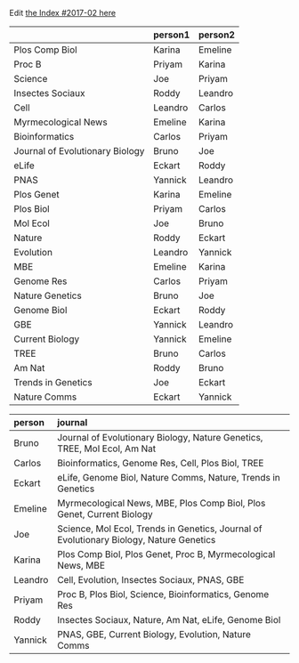 Edit [the Index #2017-02 here](https://docs.google.com/document/d/1PZKz3M74L4iXdf-HAcJwuB2OFfyzPhSSdAoMJx_cFV4/edit?usp=sharing)


|                                |person1 |person2 |
|:-------------------------------|:-------|:-------|
|Plos Comp Biol                  |Karina  |Emeline |
|Proc B                          |Priyam  |Karina  |
|Science                         |Joe     |Priyam  |
|Insectes Sociaux                |Roddy   |Leandro |
|Cell                            |Leandro |Carlos  |
|Myrmecological News             |Emeline |Karina  |
|Bioinformatics                  |Carlos  |Priyam  |
|Journal of Evolutionary Biology |Bruno   |Joe     |
|eLife                           |Eckart  |Roddy   |
|PNAS                            |Yannick |Leandro |
|Plos Genet                      |Karina  |Emeline |
|Plos Biol                       |Priyam  |Carlos  |
|Mol Ecol                        |Joe     |Bruno   |
|Nature                          |Roddy   |Eckart  |
|Evolution                       |Leandro |Yannick |
|MBE                             |Emeline |Karina  |
|Genome Res                      |Carlos  |Priyam  |
|Nature Genetics                 |Bruno   |Joe     |
|Genome Biol                     |Eckart  |Roddy   |
|GBE                             |Yannick |Leandro |
|Current Biology                 |Yannick |Emeline |
|TREE                            |Bruno   |Carlos  |
|Am Nat                          |Roddy   |Bruno   |
|Trends in Genetics              |Joe     |Eckart  |
|Nature Comms                    |Eckart  |Yannick |




|person  |journal                                                                                 |
|:-------|:---------------------------------------------------------------------------------------|
|Bruno   |Journal of Evolutionary Biology, Nature Genetics, TREE, Mol Ecol, Am Nat                |
|Carlos  |Bioinformatics, Genome Res, Cell, Plos Biol, TREE                                       |
|Eckart  |eLife, Genome Biol, Nature Comms, Nature, Trends in Genetics                            |
|Emeline |Myrmecological News, MBE, Plos Comp Biol, Plos Genet, Current Biology                   |
|Joe     |Science, Mol Ecol, Trends in Genetics, Journal of Evolutionary Biology, Nature Genetics |
|Karina  |Plos Comp Biol, Plos Genet, Proc B, Myrmecological News, MBE                            |
|Leandro |Cell, Evolution, Insectes Sociaux, PNAS, GBE                                            |
|Priyam  |Proc B, Plos Biol, Science, Bioinformatics, Genome Res                                  |
|Roddy   |Insectes Sociaux, Nature, Am Nat, eLife, Genome Biol                                    |
|Yannick |PNAS, GBE, Current Biology, Evolution, Nature Comms                                     |
